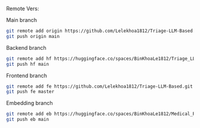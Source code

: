 Remote Vers:

Main branch
```bash
git remote add origin https://github.com/Lelekhoa1812/Triage-LLM-Based.git
git push origin main
```

Backend branch
```bash
git remote add hf https://huggingface.co/spaces/BinKhoaLe1812/Triage_LLM
git push hf main
```

Frontend branch
```bash
git remote add fe https://github.com/Lelekhoa1812/Triage-LLM-Based.git
git push fe master
```

Embedding branch
```bash
git remote add eb https://huggingface.co/spaces/BinKhoaLe1812/Medical_Profile
git push eb main
```
